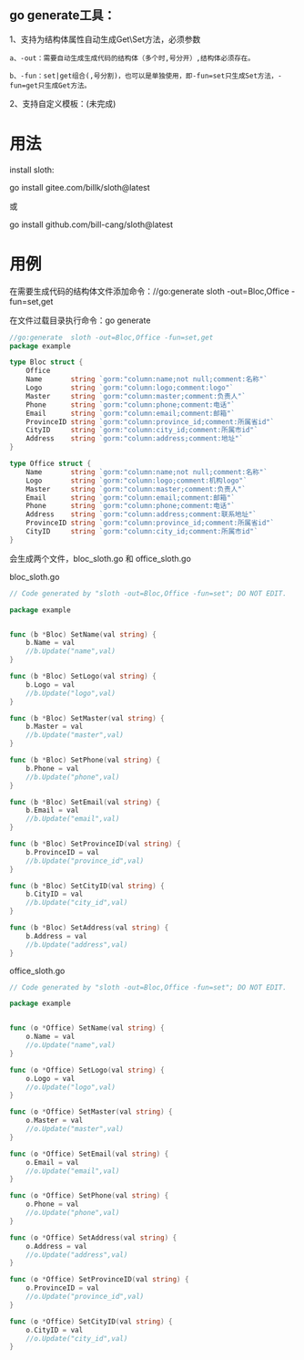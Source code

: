 ## go generate工具：

1、支持为结构体属性自动生成Get\Set方法，必须参数 

    a、-out：需要自动生成生成代码的结构体（多个时,号分开）,结构体必须存在。

    b、-fun：set|get组合(,号分割)，也可以是单独使用，即-fun=set只生成Set方法，-fun=get只生成Get方法。

2、支持自定义模板：(未完成)

# 用法
install sloth: 

go install gitee.com/billk/sloth@latest

或

go install github.com/bill-cang/sloth@latest

# 用例
在需要生成代码的结构体文件添加命令：//go:generate  sloth -out=Bloc,Office -fun=set,get

在文件过载目录执行命令：go generate

```go
//go:generate  sloth -out=Bloc,Office -fun=set,get
package example

type Bloc struct {
	Office
	Name       string `gorm:"column:name;not null;comment:名称"`
	Logo       string `gorm:"column:logo;comment:logo"`
	Master     string `gorm:"column:master;comment:负责人"`
	Phone      string `gorm:"column:phone;comment:电话"`
	Email      string `gorm:"column:email;comment:邮箱"`
	ProvinceID string `gorm:"column:province_id;comment:所属省id"`
	CityID     string `gorm:"column:city_id;comment:所属市id"`
	Address    string `gorm:"column:address;comment:地址"`
}

type Office struct {
	Name       string `gorm:"column:name;not null;comment:名称"`
	Logo       string `gorm:"column:logo;comment:机构logo"`
	Master     string `gorm:"column:master;comment:负责人"`
	Email      string `gorm:"column:email;comment:邮箱"`
	Phone      string `gorm:"column:phone;comment:电话"`
	Address    string `gorm:"column:address;comment:联系地址"`
	ProvinceID string `gorm:"column:province_id;comment:所属省id"`
	CityID     string `gorm:"column:city_id;comment:所属市id"`
}

```
会生成两个文件，bloc_sloth.go 和 office_sloth.go

bloc_sloth.go
```go
// Code generated by "sloth -out=Bloc,Office -fun=set"; DO NOT EDIT.

package example


func (b *Bloc) SetName(val string) {
	b.Name = val
	//b.Update("name",val)
}

func (b *Bloc) SetLogo(val string) {
	b.Logo = val
	//b.Update("logo",val)
}

func (b *Bloc) SetMaster(val string) {
	b.Master = val
	//b.Update("master",val)
}

func (b *Bloc) SetPhone(val string) {
	b.Phone = val
	//b.Update("phone",val)
}

func (b *Bloc) SetEmail(val string) {
	b.Email = val
	//b.Update("email",val)
}

func (b *Bloc) SetProvinceID(val string) {
	b.ProvinceID = val
	//b.Update("province_id",val)
}

func (b *Bloc) SetCityID(val string) {
	b.CityID = val
	//b.Update("city_id",val)
}

func (b *Bloc) SetAddress(val string) {
	b.Address = val
	//b.Update("address",val)
}


```

office_sloth.go

```go
// Code generated by "sloth -out=Bloc,Office -fun=set"; DO NOT EDIT.

package example


func (o *Office) SetName(val string) {
	o.Name = val
	//o.Update("name",val)
}

func (o *Office) SetLogo(val string) {
	o.Logo = val
	//o.Update("logo",val)
}

func (o *Office) SetMaster(val string) {
	o.Master = val
	//o.Update("master",val)
}

func (o *Office) SetEmail(val string) {
	o.Email = val
	//o.Update("email",val)
}

func (o *Office) SetPhone(val string) {
	o.Phone = val
	//o.Update("phone",val)
}

func (o *Office) SetAddress(val string) {
	o.Address = val
	//o.Update("address",val)
}

func (o *Office) SetProvinceID(val string) {
	o.ProvinceID = val
	//o.Update("province_id",val)
}

func (o *Office) SetCityID(val string) {
	o.CityID = val
	//o.Update("city_id",val)
}


```
